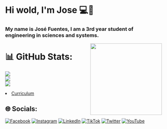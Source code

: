 # Hi wold, I'm Jose 💻👋

### My name is José Fuentes, I am a 3rd year student of engineering in sciences and systems.

<img align='right' src="https://media.giphy.com/media/M9gbBd9nbDrOTu1Mqx/giphy.gif" width="230">

# 📊 GitHub Stats:
![](https://github-readme-stats.vercel.app/api?username=jdfuentes12&theme=dark&hide_border=false&include_all_commits=false&count_private=false)<br/>
![](https://github-readme-streak-stats.herokuapp.com/?user=jdfuentes12&theme=dark&hide_border=false)<br/>
![](https://github-readme-stats.vercel.app/api/top-langs/?username=jdfuentes12&theme=dark&hide_border=false&include_all_commits=false&count_private=false&layout=compact)
<li><a href="https://jdfuentes12.github.io/CurriculumVitae.github.io/">Curriculum</a></li>


## 🌐 Socials:
[![Facebook](https://img.shields.io/badge/Facebook-%231877F2.svg?logo=Facebook&logoColor=white)](https://facebook.com/https://www.facebook.com/profile.php?id=100004808144415) [![Instagram](https://img.shields.io/badge/Instagram-%23E4405F.svg?logo=Instagram&logoColor=white)](https://instagram.com/https://www.instagram.com/__jose.27/?hl=es) [![LinkedIn](https://img.shields.io/badge/LinkedIn-%230077B5.svg?logo=linkedin&logoColor=white)](https://linkedin.com/in/https://www.linkedin.com/in/jose-fuentes-ab651b150/) [![TikTok](https://img.shields.io/badge/TikTok-%23000000.svg?logo=TikTok&logoColor=white)](https://tiktok.com/@https://www.tiktok.com/@__jose.27) [![Twitter](https://img.shields.io/badge/Twitter-%231DA1F2.svg?logo=Twitter&logoColor=white)](https://twitter.com/https://twitter.com/_Josef27) [![YouTube](https://img.shields.io/badge/YouTube-%23FF0000.svg?logo=YouTube&logoColor=white)](https://youtube.com/@https://www.youtube.com/channel/UCMUcSKkVW0JKhAcPWwd6KGQ) 

<!--
**jdfuentes12/jdfuentes12** is a ✨ _special_ ✨ repository because its `README.md` (this file) appears on your GitHub profile.

Here are some ideas to get you started:

- 🔭 I’m currently working on ...
- 🌱 I’m currently learning ...
- 👯 I’m looking to collaborate on ...
- 🤔 I’m looking for help with ...
- 💬 Ask me about ...
- 📫 How to reach me: ...
- 😄 Pronouns: ...
- ⚡ Fun fact: ...
-->
